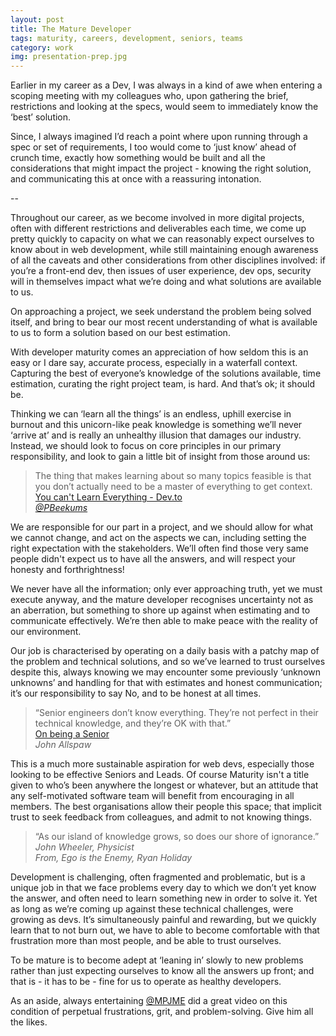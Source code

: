 ```yaml
---
layout: post
title: The Mature Developer
tags: maturity, careers, development, seniors, teams
category: work
img: presentation-prep.jpg
---
```


Earlier in my career as a Dev, I was always in a kind of awe when entering a scoping meeting with my colleagues who, upon gathering the brief, restrictions and looking at the specs, would seem to immediately know the ‘best’ solution.

Since, I always imagined I’d reach a point where upon running through a spec or set of requirements, I too would come to ‘just know’ ahead of crunch time, exactly how something would be built and all the considerations that might impact the project - knowing the right solution, and communicating this at once with a reassuring intonation.

--

Throughout our career, as we become involved in more digital projects, often with different restrictions and deliverables each time, we come up pretty quickly to capacity on what we can reasonably expect ourselves to know about in web development, while still maintaining enough awareness of all the caveats and other considerations from other disciplines involved: if you’re a front-end dev, then issues of user experience, dev ops, security will in themselves impact what we’re doing and what solutions are available to us.

On approaching a project, we seek understand the problem being solved itself, and bring to bear our most recent understanding of what is available to us to form a solution based on our best estimation. 

With developer maturity comes an appreciation of how seldom this is an easy or I dare say, accurate process, especially in a waterfall context. Capturing the best of everyone’s knowledge of the solutions available, time estimation, curating the right project team, is hard. And that’s ok; it should be.

Thinking we can ‘learn all the things’ is an endless, uphill exercise in burnout and this unicorn-like peak knowledge is something we’ll never ‘arrive at’ and is really an unhealthy illusion that damages our industry. Instead, we should look to focus on core principles in our primary responsibility, and look to gain a little bit of insight from those around us:

> The thing that makes learning about so many topics feasible is that you don’t actually need to be a master of everything to get context.  
[You can't Learn Everything - Dev.to](https://dev.to/pbeekums/you-cant-learn-everything)  
_[@PBeekums](https://twitter.com/PBeekums)_

We are responsible for our part in a project, and we should allow for what we cannot change, and act on the aspects we can, including setting the right expectation with the stakeholders. We’ll often find those very same people didn't expect us to have all the answers, and will respect your honesty and forthrightness!
 
We never have all the information; only ever approaching truth, yet we must execute anyway, and the mature developer recognises uncertainty not as an aberration, but something to shore up against when estimating and to communicate effectively. We’re then able to make peace with the reality of our environment.

Our job is characterised by operating on a daily basis with a patchy map of the problem and technical solutions, and so we’ve learned to trust ourselves despite this, always knowing we may encounter some previously ‘unknown unknowns’ and handling for that with estimates and honest communication; it’s our responsibility to say No, and to be honest at all times.

> “Senior engineers don’t know everything. They’re not perfect in their technical knowledge, and they’re OK with that.”  
[On being a Senior](http://www.kitchensoap.com/2012/10/25/on-being-a-senior-engineer/)  
_John Allspaw_

This is a much more sustainable aspiration for web devs, especially those looking to be effective Seniors and Leads. Of course Maturity isn't a title given to who’s been anywhere the longest or whatever, but an attitude that any self-motivated software team will benefit from encouraging in all members. 
The best organisations allow their people this space; that implicit trust to seek feedback from colleagues, and admit to not knowing things.

> “As our island of knowledge grows, so does our shore of ignorance.”  
_John Wheeler, Physicist_  
_From, Ego is the Enemy, Ryan Holiday_

Development is challenging, often fragmented and problematic, but is a unique job in that we face problems every day to which we don’t yet know the answer, and often need to learn something new in order to solve it. Yet as long as we’re coming up against these technical challenges, were growing as devs. It’s simultaneously painful and rewarding, but we quickly learn that to not burn out, we have to able to become comfortable with that frustration more than most people, and be able to trust ourselves.

To be mature is to become adept at ‘leaning in’ slowly to new problems rather than just expecting ourselves to know all the answers up front; and that is - it has to be - fine for us to operate as healthy developers.

As an aside, always entertaining  [@MPJME](https://twitter.com/@MPJME) did a great video on this condition of perpetual frustrations, grit, and problem-solving. Give him all the likes.

